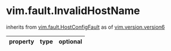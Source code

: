 vim.fault.InvalidHostName
=========================
inherits from [vim.fault.HostConfigFault](docs/vim.fault.HostConfigFault.md)
as of [vim.version.version6](docs/vim.version.md)

| property | type | optional |
|:---------|:-----|:---------|
